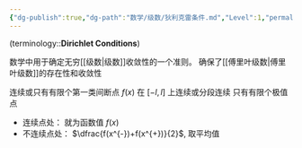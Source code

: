 ```yaml
---
{"dg-publish":true,"dg-path":"数学/级数/狄利克雷条件.md","Level":1,"permalink":"/数学/级数/狄利克雷条件/","dgPassFrontmatter":true,"noteIcon":"","created":"2024-05-21T15:20:28.484+08:00","updated":"2024-09-17T14:23:43.550+08:00"}
---
```


(terminology::**Dirichlet  Conditions**)

数学中用于确定无穷[[级数\|级数]]收敛性的一个准则。
确保了[[傅里叶级数\|傅里叶级数]]的存在性和收敛性

连续或只有有限个第一类间断点
$f(x)$ 在 $[-l,l]$ 上连续或分段连续
只有有限个极值点
- 连续点处： 就为函数值 $f(x)$
- 不连续点处： $\dfrac{f(x^{-})+f(x^{+})}{2}$, 取平均值




